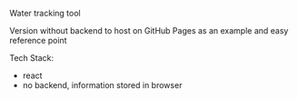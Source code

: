 Water tracking tool

Version without backend to host on GitHub Pages as an example and easy reference point

Tech Stack:
- react
- no backend, information stored in browser
